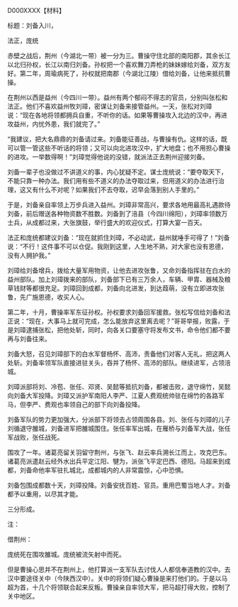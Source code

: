 D000XXXX【材料】

标题：刘备入川，

法正，庞统



 赤壁之战后，荆州（今湖北一带）被一分为三。曹操守住北部的南阳郡，其余长江以北归孙权，长江以南归刘备。孙权把一个喜欢舞刀弄枪的妹妹嫁给刘备，双方友好。第二年，周瑜病死了，孙权就把南郡（今湖北江陵）借给刘备，让他来抵抗曹操。

在荆州以西是益州（今四川一带）。益州有两个郁闷不得志的官员，分别叫张松和法正。他们不喜欢益州牧刘璋，密谋让刘备来接管益州。一天，张松对刘璋说：“现在各地将领都拥兵自重，不听你的话。如果等曹操攻入北边的汉中，再进攻益州，内忧外患，我们就完了。”

“我建议，把大名鼎鼎的刘备请过来。刘备能征善战，与曹操有仇。这样的话，既可以管一管这些不听话的将领；又可以向北进攻汉中，扩大地盘；也不用担心曹操的进攻。一举数得啊！”刘璋觉得他说的没错，就派法正去荆州迎接刘备。

刘备一辈子也没做过不讲道义的事，内心犹疑不定。谋士庞统说：“要夺取天下，不能只靠一种办法。我们用有些不道义的办法夺取过来，但用道义的办法进行治理，这又有什么不对呢？如果我们不去夺取，迟早会落到别人手里的。”

于是，刘备亲自率领上万步兵进入益州。刘璋非常高兴，要求各地用最高礼遇款待刘备，前后赠送各种物资数不胜数。刘备到了涪县（今四川绵阳），刘璋率领数万士兵，从成都过来，大张旗鼓，举行盛大的欢迎仪式，打算大宴一百天。

法正和庞统都建议刘备：“现在就抓住刘璋，不必动武，益州就唾手可得了！”刘备说：“不行！这件事不可以仓促。我刚到这里，人生地不熟，对大家也没有恩德，没有人拥护我。”





刘璋给刘备增兵，拨给大量军用物资，让他去进攻张鲁，又命刘备指挥驻在白水的益州部队。加上刘璋拨来的部队，刘备部下已有三万余人，车辆、甲胄、器械及粮草钱财等都很充足。刘璋回到成都，刘备向北进发，到达葭萌，没有立即进攻张鲁，先广施恩德，收买人心。

第二年，十月，曹操率军东征孙权。孙权要求刘备回军援救。张松写信给刘备和法正说：“现在，大事马上就可完成，怎么能放弃这里离去呢？”哥哥举报，败露，于是刘璋逮捕张松，把他处斩，同时，向各关口要塞守将发布文书，命令他们都不要再与刘备往来。

刘备大怒，召见刘璋部下的白水军督杨怀、高沛，责备他们对客人无礼，把这两人处斩。刘备率领军队直接进驻关头，吞并了杨怀、高沛的部队。继续进军，占领涪城。

刘璋派部将刘、冷苞、张任、邓贤、吴懿等抵抗刘备，都被击败，退守绵竹，吴懿向刘备大军投降。刘璋又派护军南阳人李严、江夏人费观统帅驻在绵竹的各路军马，但李严、费观也率领自己的部下向刘备投降。

刘备军队的势力更加强大，分派部下将领去占领周围各县。刘、张任与刘璋的儿子刘循退守雒城，刘备进军把雒城围住。张任率军出城，在雁桥与刘备军大战，张任军战败，张任战死。

围攻了一年。诸葛亮留关羽留守荆州，与张飞、赵云率兵溯长江而上，攻克巴东。诸葛亮派遣赵云经外水出兵平定江阳、犍为，派张飞平定巴西、德阳。马超来到成都，刘备命他率军驻扎城北，成都城内的人非常震惊，心中恐惧。

刘备包围成都数十天，刘璋投降。刘备安抚百姓、官员。重用巴蜀当地人才。刘备都予以重用，以尽其才能。

三分形成。

注：

借荆州：

庞统死在围攻雒城。庞统被流矢射中而死。





但是曹操心思并不在荆州上，他打算派一支军队去讨伐人人都信奉道教的汉中。去汉中要途径关中（今陕西汉中）。关中的将领们疑心曹操是来打他们的。于是以马超为首，十几个将领联合起来反叛。曹操亲自率领大军，把马超打得大败，控制了关中地区。

